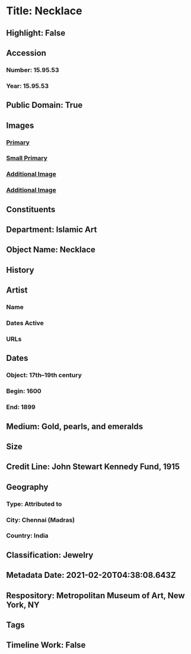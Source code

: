 # Title: Necklace
## Highlight: False
## Accession
### Number: 15.95.53
### Year: 15.95.53
## Public Domain: True
## Images
### [Primary](https://images.metmuseum.org/CRDImages/is/original/LC-15_95_53.jpg)
### [Small Primary](https://images.metmuseum.org/CRDImages/is/web-large/LC-15_95_53.jpg)
### [Additional Image](https://images.metmuseum.org/CRDImages/is/original/LC-15_95_53_detail.jpg)
### [Additional Image](https://images.metmuseum.org/CRDImages/is/original/31118.jpg)
## Constituents
## Department: Islamic Art
## Object Name: Necklace
## History
## Artist
### Name
### Dates Active
### URLs
## Dates
### Object: 17th–19th century
### Begin: 1600
### End: 1899
## Medium: Gold, pearls, and emeralds
## Size
## Credit Line: John Stewart Kennedy Fund, 1915
## Geography
### Type: Attributed to
### City: Chennai (Madras)
### Country: India
## Classification: Jewelry
## Metadata Date: 2021-02-20T04:38:08.643Z
## Respository: Metropolitan Museum of Art, New York, NY
## Tags
## Timeline Work: False